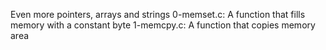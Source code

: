 Even more pointers, arrays and strings
0-memset.c: A function that fills memory with a constant byte
1-memcpy.c: A function that copies memory area
